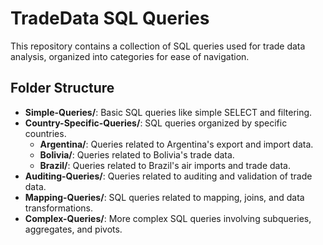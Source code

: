 
# TradeData SQL Queries

This repository contains a collection of SQL queries used for trade data analysis, organized into categories for ease of navigation.

## Folder Structure

- **Simple-Queries/**: Basic SQL queries like simple SELECT and filtering.
- **Country-Specific-Queries/**: SQL queries organized by specific countries.
  - **Argentina/**: Queries related to Argentina's export and import data.
  - **Bolivia/**: Queries related to Bolivia's trade data.
  - **Brazil/**: Queries related to Brazil's air imports and trade data.
- **Auditing-Queries/**: Queries related to auditing and validation of trade data.
- **Mapping-Queries/**: SQL queries related to mapping, joins, and data transformations.
- **Complex-Queries/**: More complex SQL queries involving subqueries, aggregates, and pivots.
